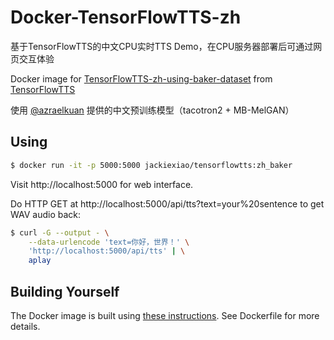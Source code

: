# Docker-TensorFlowTTS-zh
基于TensorFlowTTS的中文CPU实时TTS Demo，在CPU服务器部署后可通过网页交互体验

Docker image for [TensorFlowTTS-zh-using-baker-dataset](https://colab.research.google.com/drive/1YpSHRBRPBI7cnTkQn1UcVTWEQVbsUm1S) from [TensorFlowTTS](https://github.com/TensorSpeech/TensorFlowTTS)

使用 [@azraelkuan](https://github.com/azraelkuan) 提供的中文预训练模型（tacotron2 + MB-MelGAN）

## Using

```sh
$ docker run -it -p 5000:5000 jackiexiao/tensorflowtts:zh_baker

```

Visit http://localhost:5000 for web interface.

Do HTTP GET at http://localhost:5000/api/tts?text=your%20sentence to get WAV audio back:

```sh
$ curl -G --output - \
    --data-urlencode 'text=你好，世界！' \
    'http://localhost:5000/api/tts' | \
    aplay
```

## Building Yourself

The Docker image is built using [these instructions](https://colab.research.google.com/drive/1YpSHRBRPBI7cnTkQn1UcVTWEQVbsUm1S). See Dockerfile for more details.


